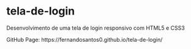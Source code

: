 # tela-de-login
<p>Desenvolvimento de uma tela de login responsivo com HTML5 e CSS3</p>
<p>GitHub Page: https://fernandosantos0.github.io/tela-de-login/</p>
